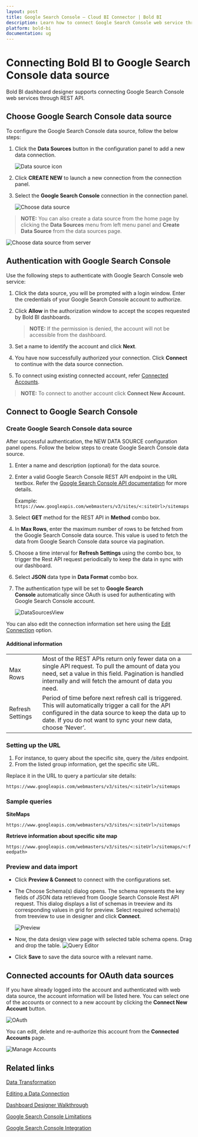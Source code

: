 ```yaml
---
layout: post
title: Google Search Console – Cloud BI Connector | Bold BI
description: Learn how to connect Google Search Console web service through OAuth-based authentication with Bold BI Cloud and create data source.
platform: bold-bi
documentation: ug
---
```


# Connecting Bold BI to Google Search Console data source
Bold BI dashboard designer supports connecting Google Search Console web services through REST API. 

## Choose Google Search Console data source
To configure the Google Search Console data source, follow the below steps:
1. Click the **Data Sources** button in the configuration panel to add a new data connection.

   ![Data source icon](/static/assets/cloud/working-with-datasource/data-connectors/images/common/DataSourcesIcon.png)

2. Click **CREATE NEW** to launch a new connection from the connection panel.
3. Select the **Google Search Console** connection in the connection panel.

   ![Choose data source](/static/assets/cloud/working-with-datasource/data-connectors/images/GoogleSearchConsole/ChooseDS.png)

> **NOTE:**  You can also create a data source from the home page by clicking the **Data Sources** menu from left menu panel and **Create Data Source** from the data sources page.

   ![Choose data source from server](/static/assets/cloud/working-with-datasource/data-connectors/images/GoogleSearchConsole/ChooseDS_server.png)

## Authentication with Google Search Console
Use the following steps to authenticate with Google Search Console web service:

1. Click the data source, you will be prompted with a login window. Enter the credentials of your Google Search Console account to authorize.
2. Click **Allow** in the authorization window to accept the scopes requested by Bold BI dashboards.

   > **NOTE:**  If the permission is denied, the account will not be accessible from the dashboard.

3. Set a name to identify the account and click **Next**. 
4. You have now successfully authorized your connection. Click **Connect** to continue with the data source connection.
5. To connect using existing connected account, refer [Connected Accounts](/cloud-bi/working-with-data-source/data-connectors/google-search-console/#connected-accounts-for-oauth-data-sources).

> **NOTE:**  To connect to another account click **Connect New Account.**


## Connect to Google Search Console
### Create Google Search Console data source
After successful authentication, the NEW DATA SOURCE configuration panel opens. Follow the below steps to create Google Search Console data source.
1. Enter a name and description (optional) for the data source.
2. Enter a valid Google Search Console REST API endpoint in the URL textbox. Refer the [Google Search Console API documentation](https://developers.google.com/webmaster-tools/search-console-api-original/v3/parameters) for more details.

    Example: `https://www.googleapis.com/webmasters/v3/sites/<:siteUrl>/sitemaps`  
3. Select **GET** method for the REST API in **Method** combo box.
4. In **Max Rows**, enter the maximum number of rows to be fetched from the Google Search Console data source. This value is used to fetch the data from Google Search Console data source via pagination.
5. Choose a time interval for **Refresh Settings** using the combo box, to trigger the Rest API request periodically to keep the data in sync with our dashboard.  
6. Select **JSON** data type in **Data Format** combo box.
7. The authentication type will be set to **Google Search Console** automatically since OAuth is used for authenticating with Google Search Console account.

     ![DataSourcesView](/static/assets/cloud/working-with-datasource/data-connectors/images/GoogleSearchConsole/DataSourcesView.png)

You can also edit the connection information set here using the [Edit Connection](/cloud-bi/working-with-data-source/editing-a-data-connection/) option.

#### Additional information
<table width="600">
<tr>
<td>
Max Rows
</td>
<td>
Most of the REST APIs return only fewer data on a single API request. To pull the amount of data you need, set a value in this field.  
Pagination is handled internally and will fetch the amount of data you need.
</td>
</tr>
<tr>
<td>
Refresh Settings
</td>
<td>
Period of time before next refresh call is triggered. This will automatically trigger a call for the API configured in the data source to keep the data up to date. If you do not want to sync your new data, choose ‘Never’.
</td>
</tr>
</table>

### Setting up the URL
1. For instance, to query about the specific site, query the <i>/sites</i> endpoint.
2. From the listed group information, get the specific site URL.

Replace it in the URL to query a particular site details:

`https://www.googleapis.com/webmasters/v3/sites/<:siteUrl>/sitemaps`

### Sample queries
**SiteMaps**

`https://www.googleapis.com/webmasters/v3/sites/<:siteUrl>/sitemaps`

**Retrieve information about specific site map**

`https://www.googleapis.com/webmasters/v3/sites/<:siteUrl>/sitemaps/<:feedpath>`

### Preview and data import
* Click **Preview & Connect** to connect with the configurations set.
* The Choose Schema(s) dialog opens. The schema represents the key fields of JSON data retrieved from Google Search Console Rest API request. This dialog displays a list of schemas in treeview and its corresponding values in grid for preview. Select required schema(s) from treeview to use in designer and click **Connect**.

   ![Preview](/static/assets/cloud/working-with-datasource/data-connectors/images/common/Preview.png)

* Now, the data design view page with selected table schema opens. Drag and drop the table.
   ![Query Editor](/static/assets/cloud/working-with-datasource/data-connectors/images/common/QueryEditor.png)

* Click **Save** to save the data source with a relevant name.

## Connected accounts for OAuth data sources
If you have already logged into the account and authenticated with web data source, the account information will be listed here. You can select one of the accounts or connect to a new account by clicking the **Connect New Account** button.

   ![OAuth](/static/assets/cloud/working-with-datasource/data-connectors/images/GoogleSearchConsole/OAuthDS.png)

You can edit, delete and re-authorize this account from the **Connected Accounts** page.

   ![Manage Accounts](/static/assets/cloud/working-with-datasource/data-connectors/images/GoogleSearchConsole/ManageDS.png)

## Related links
[Data Transformation](/cloud-bi/working-with-data-source/transforming-data/joining-table/)

[Editing a Data Connection](/cloud-bi/working-with-data-source/editing-a-data-connection/)   

[Dashboard Designer Walkthrough](/cloud-bi/getting-started/quick-start/)

[Google Search Console Limitations](https://developers.google.com/webmaster-tools/search-console-api-original/v3/limits)

[Google Search Console Integration](https://www.boldbi.com/integrations/google-search-console?utm_source=syncfusion&utm_medium=documentation&utm_campaign=boldbigooglesearchconsoleintegration)
